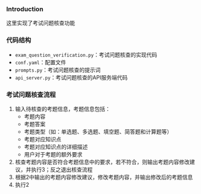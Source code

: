 ### Introduction
这里实现了考试问题核查功能

### 代码结构
- `exam_question_verification.py`：考试问题核查的实现代码
- `conf.yaml`：配置文件
- `prompts.py`：考试问题核查的提示词
- `api_server.py`：考试问题核查的API服务端代码

### 考试问题核查流程
1. 输入待核查的考题信息，考题信息包括：
    - 考题内容
    - 考题答案
    - 考题类型（如：单选题、多选题、填空题、简答题和计算题等）
    - 考题对应知识点
    - 考题对应知识点的详细描述
    - 用户对于考题的额外要求
2. 核查考题内容是否符合考题信息中的要求，若不符合，则输出考题内容修改建议，并执行3；反之退出核查流程
3. 根据2中输出的考题内容修改建议，修改考题内容，并输出修改后的考题信息
4. 执行2
